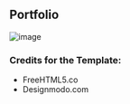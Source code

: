 ## Portfolio

![image](https://i.ibb.co/8gb7Kbw/2022-05-11-13-24.png)

### Credits for the Template:

- FreeHTML5.co
- Designmodo.com
